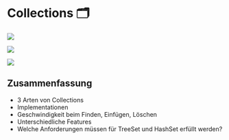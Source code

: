 # Collections 🗂️

![][image-1]

![][image-2]

![][image-3]
## Zusammenfassung
- 3 Arten von Collections
- Implementationen
- Geschwindigkeit beim Finden, Einfügen, Löschen
- Unterschiedliche Features
- Welche Anforderungen müssen für TreeSet und HashSet erfüllt werden?

[image-1]:	assets/Bildschirmfoto%202018-11-07%20um%2009.58.25.png
[image-2]:	assets/Bildschirmfoto%202018-11-07%20um%2009.58.31.png
[image-3]:	assets/Bildschirmfoto%202018-11-07%20um%2009.33.07.png
